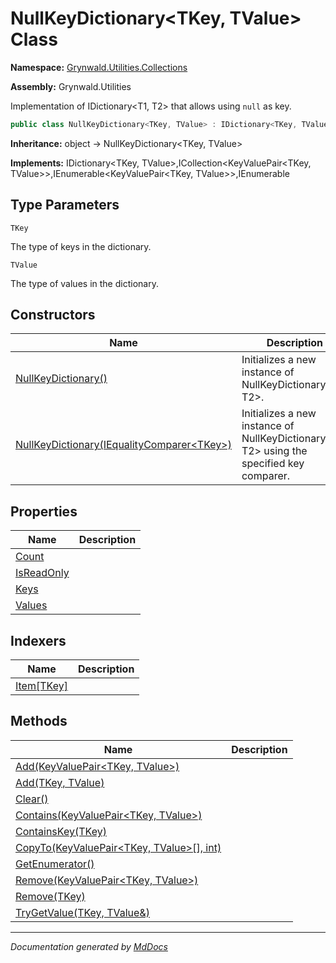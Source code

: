 ﻿# NullKeyDictionary\<TKey, TValue\> Class

**Namespace:** [Grynwald.Utilities.Collections](../index.md)

**Assembly:** Grynwald.Utilities

Implementation of IDictionary\<T1, T2\> that allows using `null` as key.

```csharp
public class NullKeyDictionary<TKey, TValue> : IDictionary<TKey, TValue>, ICollection<KeyValuePair<TKey, TValue>>, IEnumerable<KeyValuePair<TKey, TValue>>, IEnumerable
```

**Inheritance:** object → NullKeyDictionary\<TKey, TValue\>

**Implements:** IDictionary\<TKey, TValue\>,ICollection\<KeyValuePair\<TKey, TValue\>\>,IEnumerable\<KeyValuePair\<TKey, TValue\>\>,IEnumerable

## Type Parameters

`TKey`

The type of keys in the dictionary.

`TValue`

The type of values in the dictionary.

## Constructors

| Name                                                                                                         | Description                                                                                 |
| ------------------------------------------------------------------------------------------------------------ | ------------------------------------------------------------------------------------------- |
| [NullKeyDictionary()](constructors/index.md#nullkeydictionary)                                               | Initializes a new instance of NullKeyDictionary\<T1, T2\>.                                  |
| [NullKeyDictionary(IEqualityComparer\<TKey\>)](constructors/index.md#nullkeydictionaryiequalitycomparertkey) | Initializes a new instance of NullKeyDictionary\<T1, T2\> using the specified key comparer. |

## Properties

| Name                                   | Description |
| -------------------------------------- | ----------- |
| [Count](properties/Count.md)           |             |
| [IsReadOnly](properties/IsReadOnly.md) |             |
| [Keys](properties/Keys.md)             |             |
| [Values](properties/Values.md)         |             |

## Indexers

| Name                             | Description |
| -------------------------------- | ----------- |
| [Item\[TKey\]](indexers/Item.md) |             |

## Methods

| Name                                                                                    | Description |
| --------------------------------------------------------------------------------------- | ----------- |
| [Add(KeyValuePair\<TKey, TValue\>)](methods/Add.md#addkeyvaluepairtkey-tvalue)          |             |
| [Add(TKey, TValue)](methods/Add.md#addtkey-tvalue)                                      |             |
| [Clear()](methods/Clear.md)                                                             |             |
| [Contains(KeyValuePair\<TKey, TValue\>)](methods/Contains.md)                           |             |
| [ContainsKey(TKey)](methods/ContainsKey.md)                                             |             |
| [CopyTo(KeyValuePair\<TKey, TValue\>\[\], int)](methods/CopyTo.md)                      |             |
| [GetEnumerator()](methods/GetEnumerator.md)                                             |             |
| [Remove(KeyValuePair\<TKey, TValue\>)](methods/Remove.md#removekeyvaluepairtkey-tvalue) |             |
| [Remove(TKey)](methods/Remove.md#removetkey)                                            |             |
| [TryGetValue(TKey, TValue&)](methods/TryGetValue.md)                                    |             |

___

*Documentation generated by [MdDocs](https://github.com/ap0llo/mddocs)*
